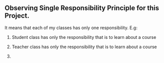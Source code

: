 ## Observing Single Responsibility Principle for this Project.

It means that each of my classes has only one responsibility.
E.g: 

1. Student class has only the responsibility that is to learn about a course

2. Teacher class has only the responsibility that is to learn about a course

3.